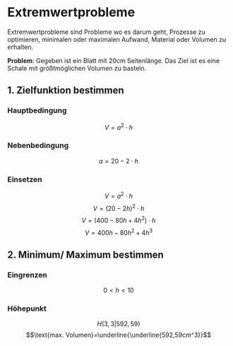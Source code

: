 # Extremwertprobleme
Extremwertprobleme sind Probleme wo es darum geht, Prozesse zu optimieren, minimalen oder maximalen Aufwand, Material oder Volumen zu erhalten.

__Problem__: Gegeben ist ein Blatt mit 20cm Seitenlänge. Das Ziel ist es eine Schale mit größtmöglichen Volumen zu basteln.

## 1. Zielfunktion bestimmen
### Hauptbedingung
$$V=a^2\cdot h$$

### Nebenbedingung
$$a=20-2\cdot h$$

### Einsetzen
$$V=a^2\cdot h$$
$$V=(20-2h)^2\cdot h$$
$$V=(400-80h+4h^2)\cdot h$$
$$V=400h-80h^2+4h^3$$

## 2. Minimum/ Maximum bestimmen
### Eingrenzen
$$0<h<10$$

### Höhepunkt
$$H(3,3|592,59)$$
$$\text{max. Volumen}=\underline{\underline{592,59cm^3}}$$